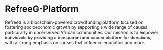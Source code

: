 # RefreeG-Platform
RefreeG is a blockchain-powered crowdfunding platform focused on fostering socioeconomic growth by supporting a wide range of causes, particularly in underserved African communities. Our mission is to empower individuals by providing a transparent and secure platform for donations, with a strong emphasis on causes that influence education and more.
